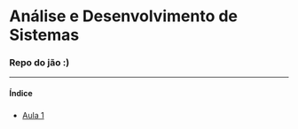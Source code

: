 # Análise e Desenvolvimento de Sistemas
### Repo do jão :)
---
#### Índice
##### 
 - [Aula 1](algoritimos/aula_1/)
